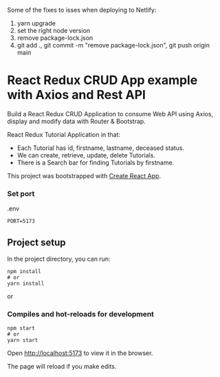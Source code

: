 Some of the fixes to isses when deploying to Netlify:
1. yarn upgrade
2. set the right node version
3. remove package-lock.json
4. git add ., git commit -m "remove package-lock.json", git push origin main



# React Redux CRUD App example with Axios and Rest API

Build a React Redux CRUD Application to consume Web API using Axios, display and modify data with Router & Bootstrap.

React Redux Tutorial Application in that:
- Each Tutorial has id, firstname, lastname, deceased status.
- We can create, retrieve, update, delete Tutorials.
- There is a Search bar for finding Tutorials by firstname.


This project was bootstrapped with [Create React App](https://github.com/facebook/create-react-app).

### Set port
.env
```
PORT=5173
```

## Project setup

In the project directory, you can run:

```
npm install
# or
yarn install
```

or

### Compiles and hot-reloads for development

```
npm start
# or
yarn start
```

Open [http://localhost:5173](http://localhost:5173) to view it in the browser.

The page will reload if you make edits.
